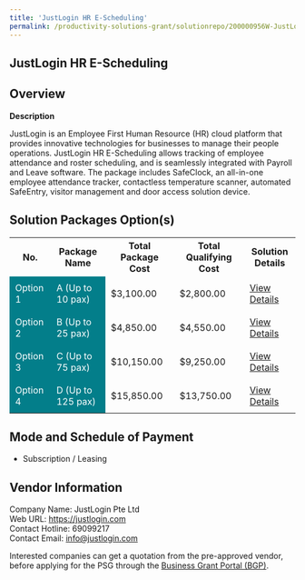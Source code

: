 ```yaml
---
title: 'JustLogin HR E-Scheduling'
permalink: /productivity-solutions-grant/solutionrepo/200000956W-JustLogn-HR-ESchdulng-G
---
```


## JustLogin HR E-Scheduling

## Overview

**Description**

JustLogin is an Employee First Human Resource (HR) cloud platform that provides innovative technologies for businesses to manage their people operations. JustLogin HR E-Scheduling allows tracking of employee attendance and roster scheduling, and is seamlessly integrated with Payroll and Leave software. The package includes SafeClock, an all-in-one employee attendance tracker, contactless temperature scanner, automated SafeEntry, visitor management and door access solution device.

## Solution Packages Option(s)

<table>
<tr>
<th><b>No.</b></th>
<th><b>Package Name</b></th>
<th><b>Total Package Cost</b></th>
<th><b>Total Qualifying Cost</b></th>
<th><b>Solution Details</b></th>
</tr>
<tr>
<td style='padding: 10px; background-color: #037E8A; color: #FFFFFF;'>Option 1</td>
<td style='padding: 10px; background-color: #037E8A; color: #FFFFFF;'>A (Up to 10 pax)</td>
<td style='padding: 10px;'>$3,100.00</td>
<td style='padding: 10px;'>$2,800.00</td>
<td style='padding: 10px;'><a href='/images/psg/200000956W_20240053_05092024_Desensitised_Annex3_Part1.pdf' target='_blank'>View Details</a></td>
</tr>
<tr>
<td style='padding: 10px; background-color: #037E8A; color: #FFFFFF;'>Option 2</td>
<td style='padding: 10px; background-color: #037E8A; color: #FFFFFF;'>B (Up to 25 pax)</td>
<td style='padding: 10px;'>$4,850.00</td>
<td style='padding: 10px;'>$4,550.00</td>
<td style='padding: 10px;'><a href='/images/psg/200000956W_20240053_05092024_Desensitised_Annex3_Part2.pdf' target='_blank'>View Details</a></td>
</tr>
<tr>
<td style='padding: 10px; background-color: #037E8A; color: #FFFFFF;'>Option 3</td>
<td style='padding: 10px; background-color: #037E8A; color: #FFFFFF;'>C (Up to 75 pax)</td>
<td style='padding: 10px;'>$10,150.00</td>
<td style='padding: 10px;'>$9,250.00</td>
<td style='padding: 10px;'><a href='/images/psg/200000956W_20240053_05092024_Desensitised_Annex3_Part3.pdf' target='_blank'>View Details</a></td>
</tr>
<tr>
<td style='padding: 10px; background-color: #037E8A; color: #FFFFFF;'>Option 4</td>
<td style='padding: 10px; background-color: #037E8A; color: #FFFFFF;'>D (Up to 125 pax)</td>
<td style='padding: 10px;'>$15,850.00</td>
<td style='padding: 10px;'>$13,750.00</td>
<td style='padding: 10px;'><a href='/images/psg/200000956W_20240053_05092024_Desensitised_Annex3_Part4.pdf' target='_blank'>View Details</a></td>
</tr>
</table>

## Mode and Schedule of Payment

 - Subscription / Leasing

## Vendor Information

 Company Name: JustLogin Pte Ltd<br>Web URL: https://justlogin.com <br>Contact Hotline: 69099217 <br>Contact Email: info@justlogin.com <br>

Interested companies can get a quotation from the pre-approved vendor, before applying for the PSG through the <a href='https://www.businessgrants.gov.sg/' target='_blank' rel='noopener'>Business Grant Portal (BGP)</a>.

<script src="/jquery/resize-tables.js"></script>
